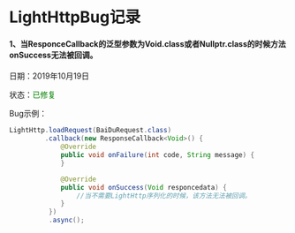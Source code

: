 # LightHttpBug记录

#### 1、当ResponceCallback的泛型参数为Void.class或者Nullptr.class的时候方法onSuccess无法被回调。

日期：2019年10月19日

状态：<font color=green>已修复</font>

Bug示例：

```java
LightHttp.loadRequest(BaiDuRequest.class)
		 .callback(new ResponseCallback<Void>() {
             @Override
             public void onFailure(int code, String message) {
             }

             @Override
             public void onSuccess(Void responcedata) {
                 //当不需要LightHttp序列化的时候，该方法无法被回调。
             }
          })
          .async();
```



